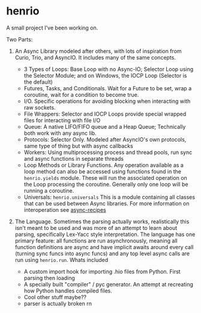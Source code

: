 # henrio
A small project I've been working on.

Two Parts:
  1. An Async Library modeled after others, with lots of inspiration from Curio, Trio, and AsyncIO.
  It includes many of the same concepts.
      - 3 Types of Loops: Base Loop with no Async-IO; Selector Loop using the Selector Module; and on Windows,
      the IOCP Loop (Selector is the default)
      - Futures, Tasks, and Conditionals. Wait for a Future to be set, wrap a coroutine, 
      wait for a condition to become true.
      - I/O. Specific operations for avoiding blocking when interacting with raw sockets.
      - File Wrappers: Selector and IOCP Loops provide special wrapped files for interacting with file I/O
      - Queue: A native LIFO/FIFO queue and a Heap Queue; Technically both work with any async lib.
      - Protocols: Selector Only. Modeled after AsyncIO's own protocols, same type of thing but with async callbacks
      - Workers: Using multiprocessing process and thread pools, run sync and async functions in separate threads
      - Loop Methods or Library Functions. Any operation available as a loop method can also be accessed using 
      functions found in the `henrio.yields` module. These will run the associated operation on the Loop processing
      the coroutine. Generally only one loop will be running a coroutine.
      - Universals: `henrio.universals` This is a module containing all classes that can be used between 
      Async libraries. For more information on interoperation see [async-recipes](https://github.com/henry232323/async-recipes)

  2. The Language. Sometimes the parsing actually works, realistically this isn't meant to be used and was more 
  of an attempt to learn about parsing, specifically Lex-Yacc style interpretation. The language has one primary
  feature: all functions are run asynchronously, meaning all function definitions are async and have implicit 
  awaits around every call (turning sync funcs into async funcs) and any top level async calls are run using
  `henrio.run`. Whats included
      - A custom import hook for importing .hio files from Python. First parsing then loading
      - A specially built "compiler" / pyc generator. An attempt at recreating how Python handles compiled 
      files. 
      - Cool other stuff maybe??
      - parser is actually broken rn
  